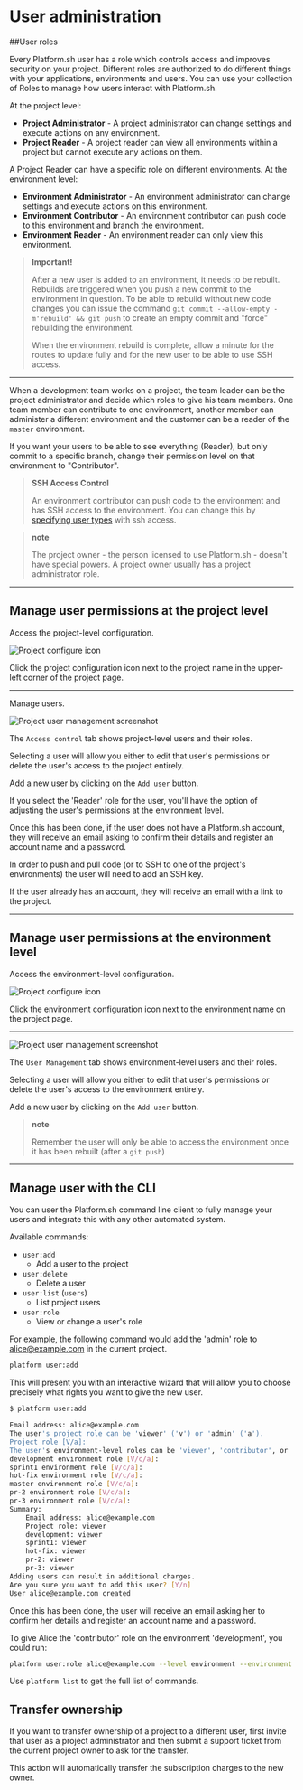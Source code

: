 # User administration

##User roles

Every Platform.sh user has a role which controls access and improves security on your project. Different roles are authorized to do different things with your applications, environments and users. You can use your collection of Roles to manage how users interact with Platform.sh.

At the project level:

- **Project Administrator** - A project administrator can change settings and execute actions on any environment.
- **Project Reader** - A project reader can view all environments within a project but cannot execute any actions on them.

A Project Reader can have a specific role on different environments. At the environment level:

- **Environment Administrator** - An environment administrator can change settings and execute actions on this environment.
- **Environment Contributor** - An environment contributor can push code to this environment and branch the environment.
- **Environment Reader** - An environment reader can only view this environment.

> **Important!**
>
> After a new user is added to an environment, it needs to be rebuilt. Rebuilds are triggered when you push a new commit to the environment in question. To be able to rebuild without new code changes you can issue the command `git commit --allow-empty -m'rebuild' && git push` to create an empty commit and "force" rebuilding the environment.
>
> When the environment rebuild is complete, allow a minute for the routes to update fully and for the new user to be able to use SSH access.

---

When a development team works on a project, the team leader can be the project administrator and decide which roles to give his team members. One team member can contribute to one environment, another member can administer a different environment and the customer can be a reader of the `master` environment.

If you want your users to be able to see everything (Reader), but only commit to a specific branch, change their permission level on that environment to "Contributor".

> **SSH Access Control**
>
> An environment contributor can push code to the environment and has SSH access to the environment. You can change this by [specifying user types](/configuration/app/access.md) with ssh access.

> **note**
>
> The project owner - the person licensed to use Platform.sh - doesn't have special powers. A project owner usually has a project administrator role.

---

## Manage user permissions at the project level

Access the project-level configuration.

![Project configure icon](/images/project_w-configarrow.png)

Click the project configuration icon next to the project name in the upper-left corner of the project page.

---

Manage users.

![Project user management screenshot](/images/project_usermanagement.png)

The `Access control` tab shows project-level users and their roles.

Selecting a user will allow you either to edit that user's permissions or delete the user's access to the project entirely.

Add a new user by clicking on the `Add user` button.

If you select the 'Reader' role for the user, you'll have the option of adjusting the user's permissions at the environment level.

Once this has been done, if the user does not have a Platform.sh account, they will receive an email asking to confirm their details and register an account name and a password.

In order to push and pull code (or to SSH to one of the project's environments) the user will need to add an SSH key.

If the user already has an account, they will receive an email with a link to the project.

---

## Manage user permissions at the environment level

Access the environment-level configuration.

![Project configure icon](/images/environment_w-configarrow.png)

Click the environment configuration icon next to the environment name on the project page.

---

![Project user management screenshot](/images/environment_usermanagement.png)

The `User Management` tab shows environment-level users and their roles.

Selecting a user will allow you either to edit that user's permissions or delete the user's access to the environment entirely.

Add a new user by clicking on the `Add user` button.

> **note**
>
> Remember the user will only be able to access the environment once it has been rebuilt (after a `git push`)

---

## Manage user with the CLI

You can user the Platform.sh command line client to fully manage your users and integrate this with any other automated system.

Available commands:

- `user:add`
  - Add a user to the project
- `user:delete`
  - Delete a user
- `user:list` (`users`)
  - List project users
- `user:role`
  - View or change a user's role

For example, the following command would add the 'admin' role to alice@example.com in the current project.

```bash
platform user:add
```

This will present you with an interactive wizard that will allow you to choose precisely what rights you want to give the new user.

```bash
$ platform user:add

Email address: alice@example.com
The user's project role can be 'viewer' ('v') or 'admin' ('a').
Project role [V/a]:
The user's environment-level roles can be 'viewer', 'contributor', or 'admin'.
development environment role [V/c/a]:
sprint1 environment role [V/c/a]:
hot-fix environment role [V/c/a]:
master environment role [V/c/a]:
pr-2 environment role [V/c/a]:
pr-3 environment role [V/c/a]:
Summary:
    Email address: alice@example.com
    Project role: viewer
    development: viewer
    sprint1: viewer
    hot-fix: viewer
    pr-2: viewer
    pr-3: viewer
Adding users can result in additional charges.
Are you sure you want to add this user? [Y/n]
User alice@example.com created
```

Once this has been done, the user will receive an email asking her to confirm her details and register an account name and a password.

To give Alice the 'contributor' role on the environment 'development', you could run:

```bash
platform user:role alice@example.com --level environment --environment development --role contributor
```

Use `platform list` to get the full list of commands.

## Transfer ownership

If you want to transfer ownership of a project to a different user, first invite that user as a project administrator and then submit a support ticket from the current project owner to ask for the transfer.

This action will automatically transfer the subscription charges to the new owner.
